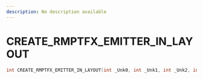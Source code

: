 ```yaml
---
description: No description available 
---
```


# CREATE_RMPTFX_EMITTER_IN_LAYOUT

```cpp
int CREATE_RMPTFX_EMITTER_IN_LAYOUT(int _Unk0, int _Unk1, int _Unk2, int _Unk3, int _Unk4, int _Unk5);
```
